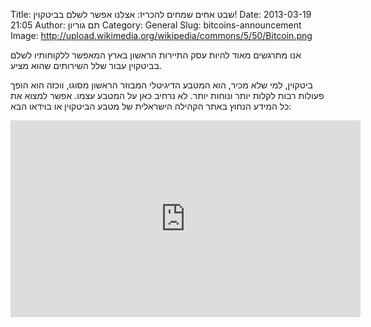 Title: שבט אחים שמחים להכריז: אצלנו אפשר לשלם בביטקוין!
Date: 2013-03-19 21:05
Author: תם גוריון
Category: General
Slug: bitcoins-announcement
Image: http://upload.wikimedia.org/wikipedia/commons/5/50/Bitcoin.png

אנו מתרגשים מאוד להיות עסק התיירות הראשון בארץ המאפשר ללקוחותיו לשלם בביטקוין עבור שלל השירותים שהוא מציע.

ביטקוין, למי שלא מכיר, הוא המטבע הדיגיטלי המבוזר הראשון מסוגו, ווכזה הוא הופך פעולות רבות לקלות יותר ונוחות יותר. לא נרחיב כאן על המטבע עצמו. אפשר למצוא את כל המידע הנחוץ באתר הקהילה הישראלית של מטבע הביטקוין או בוידאו הבא:

<p align="center">
    <iframe src="http://www.youtube.com/embed/Um63OQz3bjo" height="315" width="560" allowfullscreen frameborder="0"></iframe>
</p>
